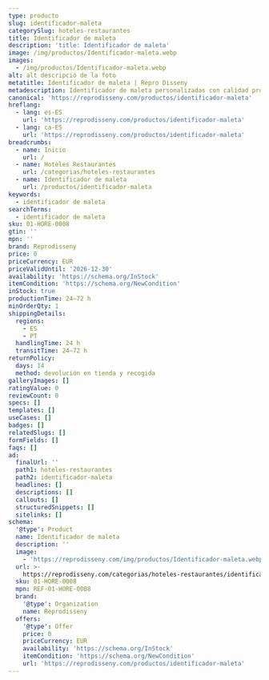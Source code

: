 ```yaml
---
type: producto
slug: identificador-maleta
categorySlug: hoteles-restaurantes
title: Identificador de maleta
description: 'title: Identificador de maleta'
image: /img/productos/Identificador-maleta.webp
images:
  - /img/productos/Identificador-maleta.webp
alt: alt descripció de la foto
metatitle: Identificador de maleta | Repro Disseny
metadescription: Identificador de maleta personalizadas con calidad profesional en Cataluña.
canonical: 'https://reprodisseny.com/productos/identificador-maleta'
hreflang:
  - lang: es-ES
    url: 'https://reprodisseny.com/productos/identificador-maleta'
  - lang: ca-ES
    url: 'https://reprodisseny.com/productos/identificador-maleta'
breadcrumbs:
  - name: Inicio
    url: /
  - name: Hoteles Restaurantes
    url: /categorias/hoteles-restaurantes
  - name: Identificador de maleta
    url: /productos/identificador-maleta
keywords:
  - identificador de maleta
searchTerms:
  - identificador de maleta
sku: 01-HORE-0008
gtin: ''
mpn: ''
brand: Reprodisseny
price: 0
priceCurrency: EUR
priceValidUntil: '2026-12-30'
availability: 'https://schema.org/InStock'
itemCondition: 'https://schema.org/NewCondition'
inStock: true
productionTime: 24–72 h
minOrderQty: 1
shippingDetails:
  regions:
    - ES
    - PT
  handlingTime: 24 h
  transitTime: 24–72 h
returnPolicy:
  days: 14
  method: devolución en tienda y recogida
galleryImages: []
ratingValue: 0
reviewCount: 0
specs: []
templates: []
useCases: []
badges: []
relatedSlugs: []
formFields: []
faqs: []
ad:
  finalUrl: ''
  path1: hoteles-restaurantes
  path2: identificador-maleta
  headlines: []
  descriptions: []
  callouts: []
  structuredSnippets: []
  sitelinks: []
schema:
  '@type': Product
  name: Identificador de maleta
  description: ''
  image:
    - 'https://reprodisseny.com/img/productos/Identificador-maleta.webp'
  url: >-
    https://reprodisseny.com/categorias/hoteles-restaurantes/identificador-maleta
  sku: 01-HORE-0008
  mpn: REF-01-HORE-0008
  brand:
    '@type': Organization
    name: Reprodisseny
  offers:
    '@type': Offer
    price: 0
    priceCurrency: EUR
    availability: 'https://schema.org/InStock'
    itemCondition: 'https://schema.org/NewCondition'
    url: 'https://reprodisseny.com/productos/identificador-maleta'
---
```



